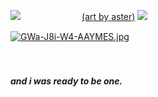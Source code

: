 ![](https://wilardo.crd.co/assets/images/gallery22/665c69e4.gif?v=d19c95ca)
  ㅤㅤㅤㅤㅤ  ㅤㅤ[(art by aster)](https://x.com/pastelstarstuff/status/1830359758295187747) ![](https://media.discordapp.net/attachments/903364339464044575/1090720142197002310/97993F4A-66B6-4BCA-BBFD-42F6E937BF52.gif)
 
 [![GWa-J8i-W4-AAYMES.jpg](https://i.postimg.cc/LX5JHwYM/GWa-J8i-W4-AAYMES.jpg)](https://postimg.cc/CByh7vsv)

ㅤㅤㅤㅤㅤㅤ<h6>***and i was ready to be one.***
